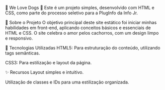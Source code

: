 🐾 We Love Dogs 🐾
Este é um projeto simples, desenvolvido com HTML e CSS, como parte do processo seletivo para a PlugInfo da Info Jr.

📖 Sobre o Projeto
O objetivo principal deste site estático foi iniciar minhas habilidades em front-end, aplicando conceitos básicos e essenciais de HTML e CSS. O site celebra o amor pelos cachorros, com um design limpo e responsivo.

🚀 Tecnologias Utilizadas
HTML5: Para estruturação do conteúdo, utilizando tags semânticas.

CSS3: Para estilização e layout da página.

✨ Recursos
Layout simples e intuitivo.

Utilização de classes e IDs para uma estilização organizada.
